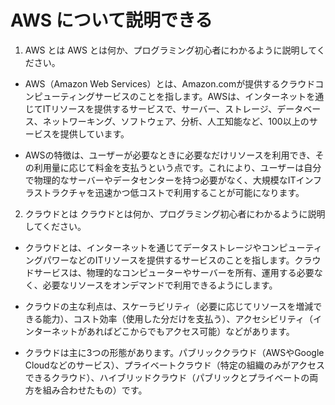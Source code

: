 # AWS について説明できる
1. AWS とは
AWS とは何か、プログラミング初心者にわかるように説明してください。

- AWS（Amazon Web Services）とは、Amazon.comが提供するクラウドコンピューティングサービスのことを指します。AWSは、インターネットを通じてITリソースを提供するサービスで、サーバー、ストレージ、データベース、ネットワーキング、ソフトウェア、分析、人工知能など、100以上のサービスを提供しています。

- AWSの特徴は、ユーザーが必要なときに必要なだけリソースを利用でき、その利用量に応じて料金を支払うという点です。これにより、ユーザーは自分で物理的なサーバーやデータセンターを持つ必要がなく、大規模なITインフラストラクチャを迅速かつ低コストで利用することが可能になります。


2. クラウドとは
クラウドとは何か、プログラミング初心者にわかるように説明してください。
- クラウドとは、インターネットを通じてデータストレージやコンピューティングパワーなどのITリソースを提供するサービスのことを指します。クラウドサービスは、物理的なコンピューターやサーバーを所有、運用する必要なく、必要なリソースをオンデマンドで利用できるようにします。

- クラウドの主な利点は、スケーラビリティ（必要に応じてリソースを増減できる能力）、コスト効率（使用した分だけを支払う）、アクセシビリティ（インターネットがあればどこからでもアクセス可能）などがあります。

- クラウドは主に3つの形態があります。パブリッククラウド（AWSやGoogle Cloudなどのサービス）、プライベートクラウド（特定の組織のみがアクセスできるクラウド）、ハイブリッドクラウド（パブリックとプライベートの両方を組み合わせたもの）です。